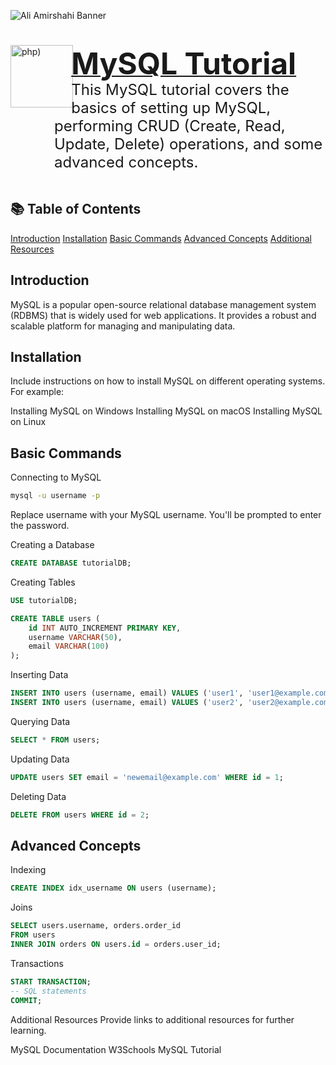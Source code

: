 ![Ali Amirshahi Banner](https://i.ibb.co/2WKr9HR/github-banner-small.png)

<a href="https://github.com/ALPHYPSYCHE">
    <div style="margin-bottom:1em;"> 
        <img style="margin-right:-.2em;" align="left" src="https://cdn.worldvectorlogo.com/logos/mysql-logo.svg" alt="php)" title="PHP" width="100" height="100"/>
    </div>
    <div style="margin-bottom:-1.5em;">
        <h1 display="display:inline;">
            <font size="+4">MySQL Tutorial</font>
        </h1>
    </div>
</a>

<div style="margin-left:5em;">
    <span style="vertical-align: middle;"><font size="+2">This MySQL tutorial covers the basics of setting up MySQL, performing CRUD (Create, Read, Update, Delete) operations, and some advanced concepts.
</font></span>
</div>
﻿


## 📚 Table of Contents
[Introduction](#introduction)
[Installation](#installation)
[Basic Commands](#basic-commands)
[Advanced Concepts](#advanced-concepts)
[Additional Resources](#additional-resources)

## Introduction
MySQL is a popular open-source relational database management system (RDBMS) that is widely used for web applications. It provides a robust and scalable platform for managing and manipulating data.

## Installation
Include instructions on how to install MySQL on different operating systems. For example:

Installing MySQL on Windows
Installing MySQL on macOS
Installing MySQL on Linux

## Basic Commands
Connecting to MySQL
```bash
mysql -u username -p
```
Replace username with your MySQL username. You'll be prompted to enter the password.

Creating a Database
```sql
CREATE DATABASE tutorialDB;
```
Creating Tables
```sql
USE tutorialDB;

CREATE TABLE users (
    id INT AUTO_INCREMENT PRIMARY KEY,
    username VARCHAR(50),
    email VARCHAR(100)
);
```
Inserting Data
```sql
INSERT INTO users (username, email) VALUES ('user1', 'user1@example.com');
INSERT INTO users (username, email) VALUES ('user2', 'user2@example.com');
```
Querying Data
```sql
SELECT * FROM users;
```
Updating Data
```sql
UPDATE users SET email = 'newemail@example.com' WHERE id = 1;
```
Deleting Data
```sql
DELETE FROM users WHERE id = 2;
```
## Advanced Concepts
Indexing
```sql
CREATE INDEX idx_username ON users (username);
```
Joins
```sql
SELECT users.username, orders.order_id
FROM users
INNER JOIN orders ON users.id = orders.user_id;
```
Transactions
```sql
START TRANSACTION;
-- SQL statements
COMMIT;
```

Additional Resources
Provide links to additional resources for further learning.

MySQL Documentation
W3Schools MySQL Tutorial
